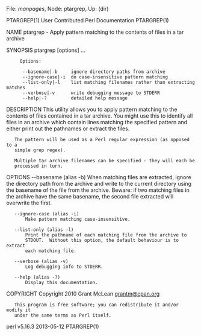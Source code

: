 File: *manpages*,  Node: ptargrep,  Up: (dir)

PTARGREP(1)           User Contributed Perl Documentation          PTARGREP(1)



NAME
       ptargrep - Apply pattern matching to the contents of files in a tar
       archive

SYNOPSIS
         ptargrep [options] <pattern> <tar file> ...

         Options:

          --basename|-b     ignore directory paths from archive
          --ignore-case|-i  do case-insensitive pattern matching
          --list-only|-l    list matching filenames rather than extracting matches
          --verbose|-v      write debugging message to STDERR
          --help|-?         detailed help message

DESCRIPTION
       This utility allows you to apply pattern matching to the contents of
       files contained in a tar archive.  You might use this to identify all
       files in an archive which contain lines matching the specified pattern
       and either print out the pathnames or extract the files.

       The pattern will be used as a Perl regular expression (as opposed to a
       simple grep regex).

       Multiple tar archive filenames can be specified - they will each be
       processed in turn.

OPTIONS
       --basename (alias -b)
           When matching files are extracted, ignore the directory path from
           the archive and write to the current directory using the basename
           of the file from the archive.  Beware: if two matching files in the
           archive have the same basename, the second file extracted will
           overwrite the first.

       --ignore-case (alias -i)
           Make pattern matching case-insensitive.

       --list-only (alias -l)
           Print the pathname of each matching file from the archive to
           STDOUT.  Without this option, the default behaviour is to extract
           each matching file.

       --verbose (alias -v)
           Log debugging info to STDERR.

       --help (alias -?)
           Display this documentation.

COPYRIGHT
       Copyright 2010 Grant McLean <grantm@cpan.org>

       This program is free software; you can redistribute it and/or modify it
       under the same terms as Perl itself.



perl v5.16.3                      2013-05-12                       PTARGREP(1)
